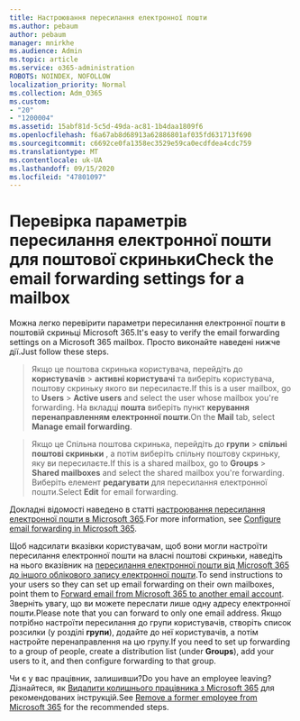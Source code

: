 ```yaml
---
title: Настроювання пересилання електронної пошти
ms.author: pebaum
author: pebaum
manager: mnirkhe
ms.audience: Admin
ms.topic: article
ms.service: o365-administration
ROBOTS: NOINDEX, NOFOLLOW
localization_priority: Normal
ms.collection: Adm_O365
ms.custom:
- "20"
- "1200004"
ms.assetid: 15abf81d-5c5d-49da-ac81-1b4daa1809f6
ms.openlocfilehash: f6a67ab8d68913a62886801af035fd631713f690
ms.sourcegitcommit: c6692ce0fa1358ec3529e59ca0ecdfdea4cdc759
ms.translationtype: MT
ms.contentlocale: uk-UA
ms.lasthandoff: 09/15/2020
ms.locfileid: "47801097"
---
```

# <a name="check-the-email-forwarding-settings-for-a-mailbox"></a><span data-ttu-id="4cd3c-102">Перевірка параметрів пересилання електронної пошти для поштової скриньки</span><span class="sxs-lookup"><span data-stu-id="4cd3c-102">Check the email forwarding settings for a mailbox</span></span>

<span data-ttu-id="4cd3c-103">Можна легко перевірити параметри пересилання електронної пошти в поштовій скриньці Microsoft 365.</span><span class="sxs-lookup"><span data-stu-id="4cd3c-103">It's easy to verify the email forwarding settings on a Microsoft 365 mailbox.</span></span> <span data-ttu-id="4cd3c-104">Просто виконайте наведені нижче дії.</span><span class="sxs-lookup"><span data-stu-id="4cd3c-104">Just follow these steps.</span></span>
  
> <span data-ttu-id="4cd3c-105">Якщо це поштова скринька користувача, перейдіть до **користувачів** \> **активні користувачі** та виберіть користувача, поштову скриньку якого ви пересилаєте.</span><span class="sxs-lookup"><span data-stu-id="4cd3c-105">If this is a user mailbox, go to **Users** \> **Active users** and select the user whose mailbox you're forwarding.</span></span> <span data-ttu-id="4cd3c-106">На вкладці **пошта** виберіть пункт **керування перенаправленням електронної пошти**.</span><span class="sxs-lookup"><span data-stu-id="4cd3c-106">On the **Mail** tab, select **Manage email forwarding**.</span></span>

> <span data-ttu-id="4cd3c-107">Якщо це Спільна поштова скринька, перейдіть до **групи** \> **спільні поштові скриньки** , а потім виберіть спільну поштову скриньку, яку ви пересилаєте.</span><span class="sxs-lookup"><span data-stu-id="4cd3c-107">If this is a shared mailbox, go to **Groups** \> **Shared mailboxes** and select the shared mailbox you're forwarding.</span></span> <span data-ttu-id="4cd3c-108">Виберіть елемент **редагувати** для пересилання електронної пошти.</span><span class="sxs-lookup"><span data-stu-id="4cd3c-108">Select **Edit** for email forwarding.</span></span>

<span data-ttu-id="4cd3c-109">Докладні відомості наведено в статті [настроювання пересилання електронної пошти в Microsoft 365](https://docs.microsoft.com/microsoft-365/admin/email/configure-email-forwarding).</span><span class="sxs-lookup"><span data-stu-id="4cd3c-109">For more information, see [Configure email forwarding in Microsoft 365](https://docs.microsoft.com/microsoft-365/admin/email/configure-email-forwarding).</span></span>
  
<span data-ttu-id="4cd3c-110">Щоб надсилати вказівки користувачам, щоб вони могли настроїти пересилання електронної пошти на власні поштові скриньки, наведіть на нього вказівник на [пересилання електронної пошти від Microsoft 365 до іншого облікового запису електронної пошти](https://support.office.com/article/Forward-email-from-Office-365-to-another-email-account-1ed4ee1e-74f8-4f53-a174-86b748ff6a0e).</span><span class="sxs-lookup"><span data-stu-id="4cd3c-110">To send instructions to your users so they can set up email forwarding on their own mailboxes, point them to [Forward email from Microsoft 365 to another email account](https://support.office.com/article/Forward-email-from-Office-365-to-another-email-account-1ed4ee1e-74f8-4f53-a174-86b748ff6a0e).</span></span> <span data-ttu-id="4cd3c-111">Зверніть увагу, що ви можете переслати лише одну адресу електронної пошти.</span><span class="sxs-lookup"><span data-stu-id="4cd3c-111">Please note that you can forward to only one email address.</span></span> <span data-ttu-id="4cd3c-112">Якщо потрібно настроїти пересилання до групи користувачів, створіть список розсилки (у розділі **групи**), додайте до неї користувачів, а потім настройте перенаправлення на цю групу.</span><span class="sxs-lookup"><span data-stu-id="4cd3c-112">If you need to set up forwarding to a group of people, create a distribution list (under **Groups**), add your users to it, and then configure forwarding to that group.</span></span>
  
<span data-ttu-id="4cd3c-113">Чи є у вас працівник, залишивши?</span><span class="sxs-lookup"><span data-stu-id="4cd3c-113">Do you have an employee leaving?</span></span> <span data-ttu-id="4cd3c-114">Дізнайтеся, як [Видалити колишнього працівника з Microsoft 365](https://docs.microsoft.com/microsoft-365/admin/add-users/remove-former-employee) для рекомендованих інструкцій.</span><span class="sxs-lookup"><span data-stu-id="4cd3c-114">See [Remove a former employee from Microsoft 365](https://docs.microsoft.com/microsoft-365/admin/add-users/remove-former-employee) for the recommended steps.</span></span>